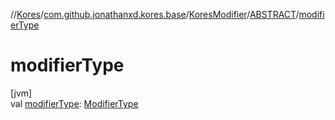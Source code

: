 //[Kores](../../../../index.md)/[com.github.jonathanxd.kores.base](../../index.md)/[KoresModifier](../index.md)/[ABSTRACT](index.md)/[modifierType](modifier-type.md)

# modifierType

[jvm]\
val [modifierType](modifier-type.md): [ModifierType](../../-modifier-type/index.md)
